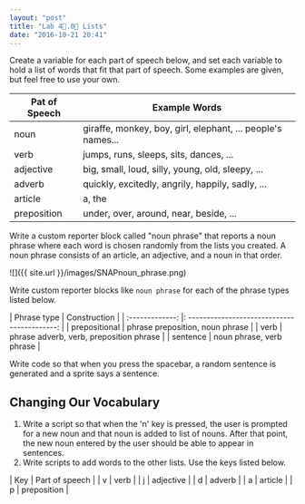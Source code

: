 ```yaml
---
layout: "post"
title: "Lab 4⃣.0⃣ Lists"
date: "2016-10-21 20:41"
---
```


Create a variable for each part of speech below, and set each variable to hold a list of words that fit that part of speech. Some examples are given, but feel free to use your own.

| Pat of Speech | Example Words                                    |
| ------------- | ------------------------------------------------ |
| noun          | giraffe, monkey, boy, girl, elephant, ... people's names...       |
| verb          | jumps, runs, sleeps, sits, dances, ...           |
| adjective     | big, small, loud, silly, young, old, sleepy, ... |
| adverb        | quickly, excitedly, angrily, happily, sadly, ... |
| article      | a, the                                           |
| preposition   | under, over, around, near, beside, ...           |

Write a custom reporter block called "noun
phrase" that reports a noun phrase where each word is chosen randomly from the lists you created. A noun phrase consists of an article, an adjective, and a noun in that order.

![]({{ site.url }}/images/SNAPnoun_phrase.png)

Write custom reporter blocks like `noun phrase` for each of the phrase types listed below.

| Phrase type | Construction |
| :-------------: |: ------------------------------------------: |
| prepositional | phrase preposition, noun phrase |
| verb | phrase adverb, verb, preposition phrase |
| sentence | noun phrase, verb phrase |

Write code so that when you press the spacebar, a random sentence is generated and a sprite says a sentence.

## Changing Our Vocabulary
1. Write a script so that when the 'n' key is pressed, the user is prompted for a new noun and that noun is added to list of nouns. After that point, the new noun entered by the user should be able to appear in sentences.
2. Write scripts to add words to the other lists. Use the keys listed below.


| Key |  Part of speech |
| v |  verb |
| j |  adjective |
| d |  adverb |
| a |  article |
| p |  preposition |
